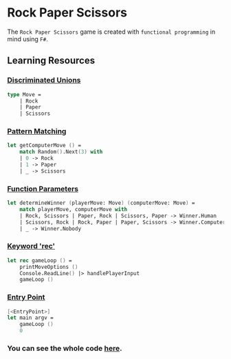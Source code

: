 # Rock Paper Scissors

The `Rock Paper Scissors` game is created with `functional programming` in mind using `F#`.

## Learning Resources

### [Discriminated Unions](https://learn.microsoft.com/en-us/dotnet/fsharp/language-reference/discriminated-unions) 
```fsharp
type Move =
    | Rock 
    | Paper 
    | Scissors
```

### [Pattern Matching](https://learn.microsoft.com/en-us/dotnet/fsharp/language-reference/pattern-matching)
```fsharp
let getComputerMove () =
    match Random().Next(3) with
    | 0 -> Rock
    | 1 -> Paper
    | _ -> Scissors
```

### [Function Parameters](https://learn.microsoft.com/en-us/dotnet/fsharp/language-reference/functions/)
```fsharp
let determineWinner (playerMove: Move) (computerMove: Move) =
    match playerMove, computerMove with
    | Rock, Scissors | Paper, Rock | Scissors, Paper -> Winner.Human
    | Scissors, Rock | Rock, Paper | Paper, Scissors -> Winner.Computer
    | _ -> Winner.Nobody
```

### [Keyword 'rec'](https://learn.microsoft.com/en-us/dotnet/fsharp/language-reference/functions/recursive-functions-the-rec-keyword)
```fsharp
let rec gameLoop () =
    printMoveOptions ()
    Console.ReadLine() |> handlePlayerInput
    gameLoop ()
```

### [Entry Point](https://learn.microsoft.com/en-us/dotnet/fsharp/language-reference/functions/entry-point#explicit-entry-point)
```fsharp
[<EntryPoint>]
let main argv =
    gameLoop ()
    0
```

### You can see the whole code [here](https://github.com/ondrejsvorc/Rock-Paper-Scissors/blob/main/RockPaperScissors/Program.fs).